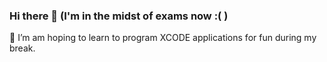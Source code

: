 ### Hi there 👋 (I'm in the midst of exams now :( ) 

🌱 I’m am hoping to learn to program XCODE applications for fun during my break. 

<!--
**Jillzyt/jillzyt** is a ✨ _special_ ✨ repository because its `README.md` (this file) appears on your GitHub profile.

Here are some ideas to get you started:

- 🔭 I’m currently working on ...
- 👯 I’m looking to collaborate on ...
- 🤔 I’m looking for help with ...
- 💬 Ask me about ...
- 📫 How to reach me: ...
- 😄 Pronouns: ...
- ⚡ Fun fact: ...
-->
